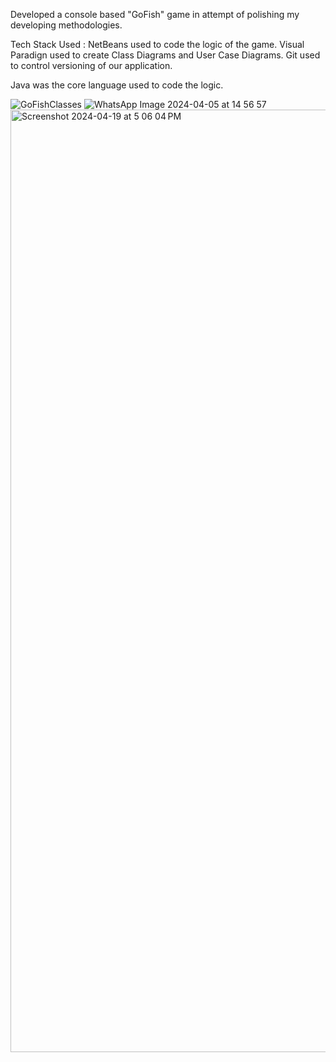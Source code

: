 Developed a console based "GoFish" game in attempt of polishing my developing methodologies.

Tech Stack Used :
NetBeans used to code the logic of the game.
Visual Paradign used to create Class Diagrams and User Case Diagrams.
Git used to control versioning of our application.

Java was the core language used to code the logic.

![GoFishClasses](https://github.com/Hussain-1303/GoFishGame/assets/101166530/d5b16209-72ec-45e5-9134-649673c79fa3)
![WhatsApp Image 2024-04-05 at 14 56 57](https://github.com/Hussain-1303/GoFishGame/assets/101166530/12f2c6b7-4093-4fe5-b3bc-05d6b1a9d3e5)
<img width="1508" alt="Screenshot 2024-04-19 at 5 06 04 PM" src="https://github.com/Hussain-1303/GoFishGame/assets/101166530/1360dc08-3314-4cae-aee7-244840999a9b">
